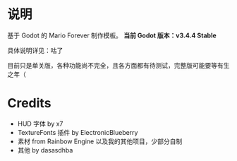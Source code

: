 # 说明

基于 Godot 的 Mario Forever 制作模板。
**当前 Godot 版本：v3.4.4 Stable**

具体说明详见：咕了

目前只是单关版，各种功能尚不完全，且各方面都有待测试，完整版可能要等有生之年（

# Credits

* HUD 字体 by x7
* TextureFonts 插件 by ElectronicBlueberry
* 素材 from Rainbow Engine 以及我的其他项目，少部分自制
* 其他 by dasasdhba
